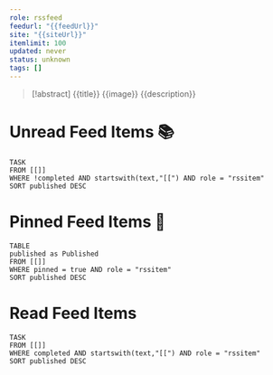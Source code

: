 ```yaml
---
role: rssfeed
feedurl: "{{feedUrl}}"
site: "{{siteUrl}}"
itemlimit: 100
updated: never
status: unknown
tags: []
---
```

> [!abstract] {{title}}
> {{image}}
> {{description}}

# Unread Feed Items 📚
~~~dataview
TASK
FROM [[]]
WHERE !completed AND startswith(text,"[[") AND role = "rssitem"
SORT published DESC
~~~

# Pinned Feed Items 📍
~~~dataview
TABLE
published as Published
FROM [[]]
WHERE pinned = true AND role = "rssitem"
SORT published DESC
~~~

# Read Feed Items
~~~dataview
TASK
FROM [[]]
WHERE completed AND startswith(text,"[[") AND role = "rssitem"
SORT published DESC
~~~